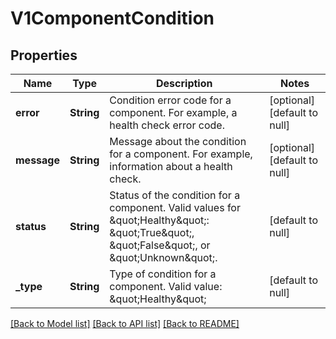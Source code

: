 # V1ComponentCondition

## Properties
Name | Type | Description | Notes
------------ | ------------- | ------------- | -------------
**error** | **String** | Condition error code for a component. For example, a health check error code. | [optional] [default to null]
**message** | **String** | Message about the condition for a component. For example, information about a health check. | [optional] [default to null]
**status** | **String** | Status of the condition for a component. Valid values for \&quot;Healthy\&quot;: \&quot;True\&quot;, \&quot;False\&quot;, or \&quot;Unknown\&quot;. | [default to null]
**_type** | **String** | Type of condition for a component. Valid value: \&quot;Healthy\&quot; | [default to null]

[[Back to Model list]](../README.md#documentation-for-models) [[Back to API list]](../README.md#documentation-for-api-endpoints) [[Back to README]](../README.md)


